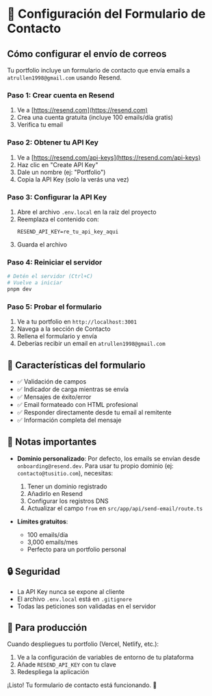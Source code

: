 # 📧 Configuración del Formulario de Contacto

## Cómo configurar el envío de correos

Tu portfolio incluye un formulario de contacto que envía emails a `atrullen1998@gmail.com` usando Resend.

### Paso 1: Crear cuenta en Resend

1. Ve a [https://resend.com](https://resend.com)
2. Crea una cuenta gratuita (incluye 100 emails/día gratis)
3. Verifica tu email

### Paso 2: Obtener tu API Key

1. Ve a [https://resend.com/api-keys](https://resend.com/api-keys)
2. Haz clic en "Create API Key"
3. Dale un nombre (ej: "Portfolio")
4. Copia la API Key (solo la verás una vez)

### Paso 3: Configurar la API Key

1. Abre el archivo `.env.local` en la raíz del proyecto
2. Reemplaza el contenido con:
   ```
   RESEND_API_KEY=re_tu_api_key_aqui
   ```
3. Guarda el archivo

### Paso 4: Reiniciar el servidor

```bash
# Detén el servidor (Ctrl+C)
# Vuelve a iniciar
pnpm dev
```

### Paso 5: Probar el formulario

1. Ve a tu portfolio en `http://localhost:3001`
2. Navega a la sección de Contacto
3. Rellena el formulario y envía
4. Deberías recibir un email en `atrullen1998@gmail.com`

## 🎨 Características del formulario

- ✅ Validación de campos
- ✅ Indicador de carga mientras se envía
- ✅ Mensajes de éxito/error
- ✅ Email formateado con HTML profesional
- ✅ Responder directamente desde tu email al remitente
- ✅ Información completa del mensaje

## 📝 Notas importantes

- **Dominio personalizado**: Por defecto, los emails se envían desde `onboarding@resend.dev`. Para usar tu propio dominio (ej: `contacto@tusitio.com`), necesitas:
  1. Tener un dominio registrado
  2. Añadirlo en Resend
  3. Configurar los registros DNS
  4. Actualizar el campo `from` en `src/app/api/send-email/route.ts`

- **Límites gratuitos**: 
  - 100 emails/día
  - 3,000 emails/mes
  - Perfecto para un portfolio personal

## 🔒 Seguridad

- La API Key nunca se expone al cliente
- El archivo `.env.local` está en `.gitignore`
- Todas las peticiones son validadas en el servidor

## 🚀 Para producción

Cuando despliegues tu portfolio (Vercel, Netlify, etc.):

1. Ve a la configuración de variables de entorno de tu plataforma
2. Añade `RESEND_API_KEY` con tu clave
3. Redespliega la aplicación

¡Listo! Tu formulario de contacto está funcionando. 🎉
